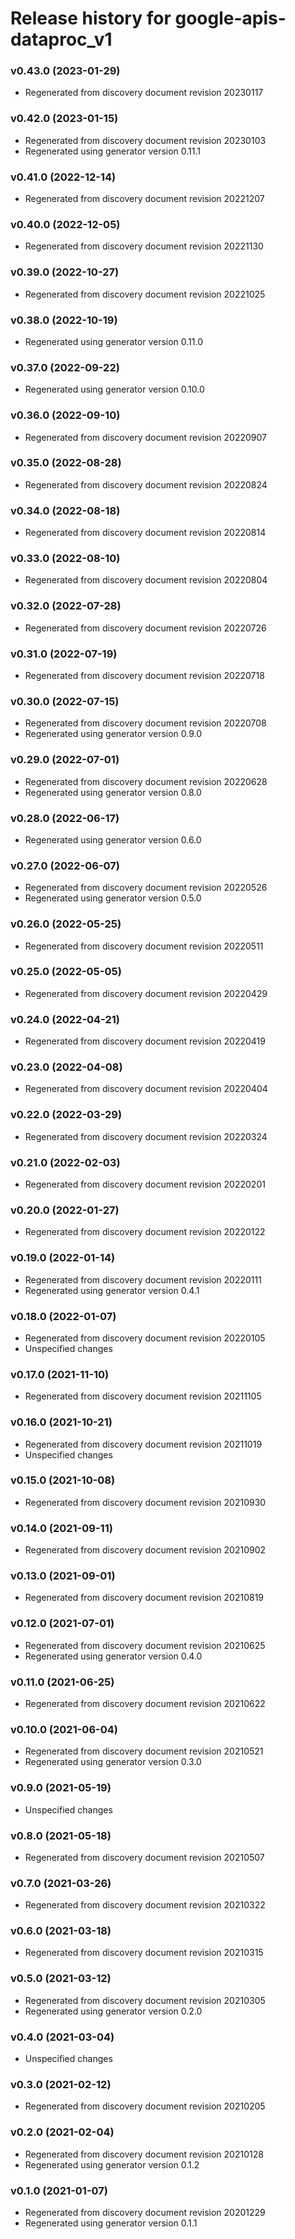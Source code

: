 # Release history for google-apis-dataproc_v1

### v0.43.0 (2023-01-29)

* Regenerated from discovery document revision 20230117

### v0.42.0 (2023-01-15)

* Regenerated from discovery document revision 20230103
* Regenerated using generator version 0.11.1

### v0.41.0 (2022-12-14)

* Regenerated from discovery document revision 20221207

### v0.40.0 (2022-12-05)

* Regenerated from discovery document revision 20221130

### v0.39.0 (2022-10-27)

* Regenerated from discovery document revision 20221025

### v0.38.0 (2022-10-19)

* Regenerated using generator version 0.11.0

### v0.37.0 (2022-09-22)

* Regenerated using generator version 0.10.0

### v0.36.0 (2022-09-10)

* Regenerated from discovery document revision 20220907

### v0.35.0 (2022-08-28)

* Regenerated from discovery document revision 20220824

### v0.34.0 (2022-08-18)

* Regenerated from discovery document revision 20220814

### v0.33.0 (2022-08-10)

* Regenerated from discovery document revision 20220804

### v0.32.0 (2022-07-28)

* Regenerated from discovery document revision 20220726

### v0.31.0 (2022-07-19)

* Regenerated from discovery document revision 20220718

### v0.30.0 (2022-07-15)

* Regenerated from discovery document revision 20220708
* Regenerated using generator version 0.9.0

### v0.29.0 (2022-07-01)

* Regenerated from discovery document revision 20220628
* Regenerated using generator version 0.8.0

### v0.28.0 (2022-06-17)

* Regenerated using generator version 0.6.0

### v0.27.0 (2022-06-07)

* Regenerated from discovery document revision 20220526
* Regenerated using generator version 0.5.0

### v0.26.0 (2022-05-25)

* Regenerated from discovery document revision 20220511

### v0.25.0 (2022-05-05)

* Regenerated from discovery document revision 20220429

### v0.24.0 (2022-04-21)

* Regenerated from discovery document revision 20220419

### v0.23.0 (2022-04-08)

* Regenerated from discovery document revision 20220404

### v0.22.0 (2022-03-29)

* Regenerated from discovery document revision 20220324

### v0.21.0 (2022-02-03)

* Regenerated from discovery document revision 20220201

### v0.20.0 (2022-01-27)

* Regenerated from discovery document revision 20220122

### v0.19.0 (2022-01-14)

* Regenerated from discovery document revision 20220111
* Regenerated using generator version 0.4.1

### v0.18.0 (2022-01-07)

* Regenerated from discovery document revision 20220105
* Unspecified changes

### v0.17.0 (2021-11-10)

* Regenerated from discovery document revision 20211105

### v0.16.0 (2021-10-21)

* Regenerated from discovery document revision 20211019
* Unspecified changes

### v0.15.0 (2021-10-08)

* Regenerated from discovery document revision 20210930

### v0.14.0 (2021-09-11)

* Regenerated from discovery document revision 20210902

### v0.13.0 (2021-09-01)

* Regenerated from discovery document revision 20210819

### v0.12.0 (2021-07-01)

* Regenerated from discovery document revision 20210625
* Regenerated using generator version 0.4.0

### v0.11.0 (2021-06-25)

* Regenerated from discovery document revision 20210622

### v0.10.0 (2021-06-04)

* Regenerated from discovery document revision 20210521
* Regenerated using generator version 0.3.0

### v0.9.0 (2021-05-19)

* Unspecified changes

### v0.8.0 (2021-05-18)

* Regenerated from discovery document revision 20210507

### v0.7.0 (2021-03-26)

* Regenerated from discovery document revision 20210322

### v0.6.0 (2021-03-18)

* Regenerated from discovery document revision 20210315

### v0.5.0 (2021-03-12)

* Regenerated from discovery document revision 20210305
* Regenerated using generator version 0.2.0

### v0.4.0 (2021-03-04)

* Unspecified changes

### v0.3.0 (2021-02-12)

* Regenerated from discovery document revision 20210205

### v0.2.0 (2021-02-04)

* Regenerated from discovery document revision 20210128
* Regenerated using generator version 0.1.2

### v0.1.0 (2021-01-07)

* Regenerated from discovery document revision 20201229
* Regenerated using generator version 0.1.1

